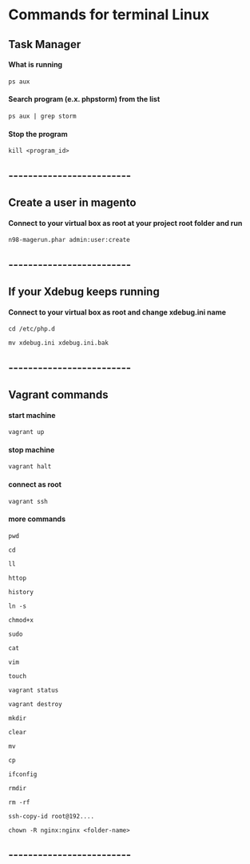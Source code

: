 # Commands for terminal Linux


## Task Manager

#### What is running
`ps aux`

#### Search program (e.x. phpstorm) from the list
`ps aux | grep storm`

#### Stop the program
`kill <program_id>`

## -------------------------

## Create a user in magento
#### Connect to your virtual box as root at your project root folder and run

`n98-magerun.phar admin:user:create`

## -------------------------

## If your Xdebug keeps running
#### Connect to your virtual box as root and change xdebug.ini name

`cd /etc/php.d`

`mv xdebug.ini xdebug.ini.bak`

## -------------------------


## Vagrant commands
#### start machine

`vagrant up`

#### stop machine

`vagrant halt`

#### connect as root

`vagrant ssh`

#### more commands

`pwd`

`cd`

`ll`

`httop`

`history`

`ln -s`

`chmod+x`

`sudo`

`cat`

`vim`

`touch`

`vagrant status`

`vagrant destroy`

`mkdir`

`clear`

`mv`

`cp`

`ifconfig`

`rmdir`

`rm -rf`

`ssh-copy-id root@192....`

`chown -R nginx:nginx <folder-name>`

## -------------------------
